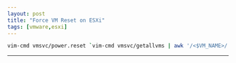 ```yaml
---
layout: post
title: "Force VM Reset on ESXi"
tags: [vmware,esxi]
---
```


```bash
vim-cmd vmsvc/power.reset `vim-cmd vmsvc/getallvms | awk '/<$VM_NAME>/ {print $1}'`
```

---
